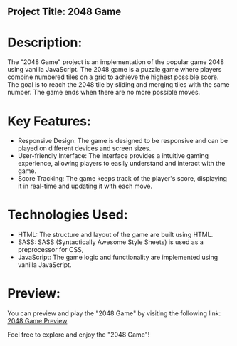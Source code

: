 ## Project Title: 2048 Game

# Description:
The "2048 Game" project is an implementation of the popular game 2048 using vanilla JavaScript. The 2048 game is a puzzle game where players combine numbered tiles on a grid to achieve the highest possible score. The goal is to reach the 2048 tile by sliding and merging tiles with the same number. The game ends when there are no more possible moves.

# Key Features:
- Responsive Design: The game is designed to be responsive and can be played on different devices and screen sizes.
- User-friendly Interface: The interface provides a intuitive gaming experience, allowing players to easily understand and interact with the game.
- Score Tracking: The game keeps track of the player's score, displaying it in real-time and updating it with each move.

# Technologies Used:
- HTML: The structure and layout of the game are built using HTML.
- SASS: SASS (Syntactically Awesome Style Sheets) is used as a preprocessor for CSS,
- JavaScript: The game logic and functionality are implemented using vanilla JavaScript.

# Preview:
You can preview and play the "2048 Game" by visiting the following link:
[2048 Game Preview](https://nazariialieksieiev.github.io/vanilla_js_2048_game/)

Feel free to explore and enjoy the "2048 Game"!
